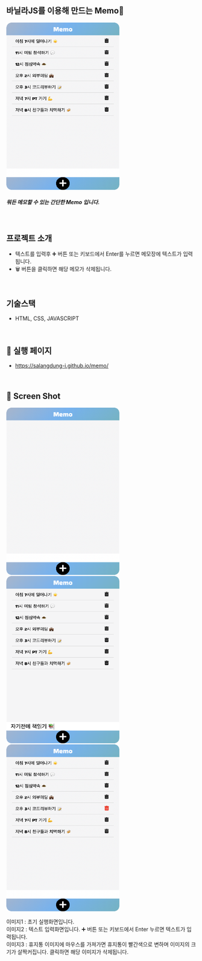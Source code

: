 ## 바닐라JS를 이용해 만드는 Memo📝
<img src="img/memo-main.png" title="사용 화면" width="300px">   

##### 뭐든 메모할 수 있는 간단한 Memo 입니다.    
<br>


## 프로젝트 소개 
- 텍스트를 입력후 ➕ 버튼 또는 키보드에서 Enter를 누르면 메모장에 텍스트가 입력됩니다.
- 🗑 버튼을 클릭하면 해당 메모가 삭제됩니다.  
<br>

## 기술스택 
- HTML, CSS, JAVASCRIPT  
<br>

## 🔗 실행 페이지 
- https://salangdung-i.github.io/memo/  
<br>


## 📸 Screen Shot 
<div>
<img src="img/memo-init.png" title="사용 화면" width="300px">   
<img src="img/memo-text.png" title="사용 화면" width="300px">   
<img src="img/memo-delete.png" title="사용 화면" width="300px">   
</div>

 이미지1 : 초기 실행화면입니다.  
 이미지2 : 텍스트 입력화면입니다. ➕ 버튼 또는 키보드에서 Enter 누르면 텍스트가 입력됩니다.  
 이미지3 : 휴지통 이미지에 마우스를 가져가면 휴지통이 빨간색으로 변하며 이미지의 크기가 살짝커집니다. 클릭하면 해당 이미지가 삭제됩니다.


